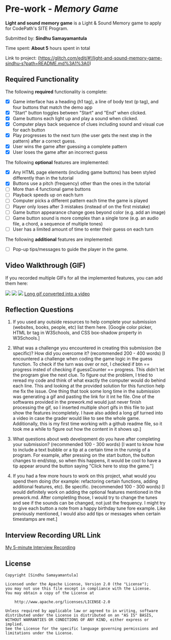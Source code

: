 # Pre-work - *Memory Game*

**Light and sound memory game** is a Light & Sound Memory game to apply for CodePath's SITE Program. 

Submitted by: **Sindhu Samayamantula**

Time spent: **About 5** hours spent in total

Link to project: (https://glitch.com/edit/#!/light-and-sound-memory-game-sindhu-s?path=README.md%3A1%3A0)

## Required Functionality

The following **required** functionality is complete:

* [x] Game interface has a heading (h1 tag), a line of body text (p tag), and four buttons that match the demo app
* [x] "Start" button toggles between "Start" and "End" when clicked. 
* [x] Game buttons each light up and play a sound when clicked. 
* [x] Computer plays back sequence of clues including sound and visual cue for each button
* [x] Play progresses to the next turn (the user gets the next step in the pattern) after a correct guess. 
* [x] User wins the game after guessing a complete pattern
* [x] User loses the game after an incorrect guess

The following **optional** features are implemented:

* [x] Any HTML page elements (including game buttons) has been styled differently than in the tutorial
* [x] Buttons use a pitch (frequency) other than the ones in the tutorial
* [ ] More than 4 functional game buttons
* [ ] Playback speeds up on each turn
* [ ] Computer picks a different pattern each time the game is played
* [ ] Player only loses after 3 mistakes (instead of on the first mistake)
* [ ] Game button appearance change goes beyond color (e.g. add an image)
* [ ] Game button sound is more complex than a single tone (e.g. an audio file, a chord, a sequence of multiple tones)
* [ ] User has a limited amount of time to enter their guess on each turn

The following **additional** features are implemented:

- [ ] Pop-up tips/messages to guide the player in the game.

## Video Walkthrough (GIF)

If you recorded multiple GIFs for all the implemented features, you can add them here:

![](http://g.recordit.co/8VIY59bT41.gif)
![](http://g.recordit.co/PMUNhd2y45.gif)
![](http://g.recordit.co/S1Eraa01uE.gif)
[Long gif converted into a video](https://www.loom.com/share/2e26b63fa9084d8495199dbd7a2c9d79?sharedAppSource=personal_library)


## Reflection Questions
1. If you used any outside resources to help complete your submission (websites, books, people, etc) list them here. 
[Google color picker, HTML br tag in W3Schools, and CSS box-shadow property in W3Schools.]

2. What was a challenge you encountered in creating this submission (be specific)? How did you overcome it? (recommended 200 - 400 words) 
[I encountered a challenge when coding the game logic in 
the guess function. To check if the turn was over or not, 
I checked if btn == progress insted of checking if 
guessCounter == progress. This didn't let the program give the
next clue. To figure out the problem, I tried to reread my code and
think of what exactly the computer would do behind each line. This and
looking at the provided solution for this function help me fix the issue.
One thing that took some long time in the submission was generating a gif
and pasting the link for it int he file. One of the softwares provided
in the prework.md would just never finish processing the gif, so I inserted multiple
short gifs in this file to just show the features incompletely. I have also added
a long gif turned into a video in case the grader would like to see the whole game. Additionally, this is my
first time working with a github readme file, so it took me a while to figure out how the
content in it shows up.]

3. What questions about web development do you have after completing your submission? (recommended 100 - 300 words) 
[I want to know how to include a text bubble or a tip at a certain time
in the runnig of a program. For example, after pressing on the start button,
the button changes to end/stop, so when this happens, it would be cool
to have a tip appear around the button saying "Click here to stop the game."]

4. If you had a few more hours to work on this project, what would you spend them doing (for example: refactoring certain functions, adding additional features, etc). Be specific. (recommended 100 - 300 words) 
[I would definitely work on adding the optional features mentioned in the prework.md. After completilng those, 
I would try to change the tunes and see if the sounds can be changed, not just the frequency.
I might try to give each button a note from a happy birthday tune fore example. Like 
previously mentioned, I would also add tips or messages when certain timestamps are met.]



## Interview Recording URL Link

[My 5-minute Interview Recording](https://www.loom.com/share/8302d6af1c5444d985dab351eba87528?sharedAppSource=personal_library)


## License

    Copyright [Sindhu Samayamantula]

    Licensed under the Apache License, Version 2.0 (the "License");
    you may not use this file except in compliance with the License.
    You may obtain a copy of the License at

        http://www.apache.org/licenses/LICENSE-2.0

    Unless required by applicable law or agreed to in writing, software
    distributed under the License is distributed on an "AS IS" BASIS,
    WITHOUT WARRANTIES OR CONDITIONS OF ANY KIND, either express or implied.
    See the License for the specific language governing permissions and
    limitations under the License.